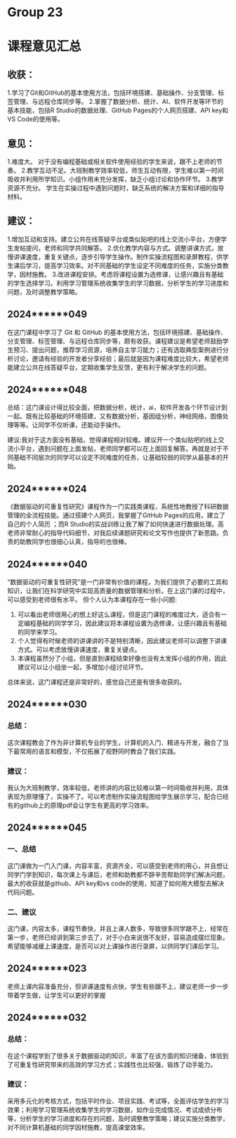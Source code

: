 # Group 23

# 课程意见汇总
## 收获：
1.学习了Git和GitHub的基本使用方法，包括环境搭建、基础操作、分支管理、标签管理、与远程仓库同步等。
2.掌握了数据分析、统计、AI、软件开发等环节的基本技能，包括R Studio的数据处理、GitHub Pages的个人网页搭建、API key和VS Code的使用等。
## 意见：
1.难度大。 对于没有编程基础或相关软件使用经验的学生来说，跟不上老师的节奏。
2.教学互动不足。大班制教学效率较低，师生互动有限，学生难以第一时间吸收并利用所学知识。小组作用未充分发挥，缺乏小组讨论和协作环节。
3.教学资源不充分。 学生在实操过程中遇到问题时，缺乏系统的解决方案和详细的指导材料。
## 建议：
1.增加互动和支持。建立公共在线答疑平台或类似贴吧的线上交流小平台，方便学生发帖提问，老师和同学共同解答。
2.优化教学内容与方式。调整讲课方式，放慢讲课速度，重复关键点，逐步引导学生操作。制作实操流程图和录屏教程，供学生课后学习，提高学习效率。对不同基础的学生设定不同难度的任务，实施分类教学，因材施教。
3.改进课程安排。考虑将课程设置为选修课，让感兴趣且有基础的学生选择学习。利用学习管理系统收集学生的学习数据，分析学生的学习进度和问题，及时调整教学策略。

## 2024******049

在这门课程中学习了 Git 和 GitHub 的基本使用方法，包括环境搭建、基础操作、分支管理、标签管理、与远程仓库同步等，颇有收获。课程建议是希望老师鼓励学生预习、提出问题，推荐学习资源，培养自主学习能力；还有选取典型案例进行分析讨论，邀请有经验的开发者分享经验；最后就是因为课程难度比较大，希望老师能建立公共在线答疑平台，定期收集学生反馈，更有利于解决学生的问题。

## 2024******048

总结：这门课设计得比较全面，把数据分析，统计，ai，软件开发各个环节设计到一起。既有比较基础的环境搭建，又有数据分析，基因组分析，神经网络，图像处理等等。让同学不仅听课，还能动手操作。

建议:我对于这方面没有基础，觉得课程相对较难。建议开一个类似贴吧的线上交流小平台，遇到问题在上面发帖，老师同学都可以在上面回复解答。再就是对于不同基础不同层次的同学可以设定不同难度的任务，让基础较弱的同学从最基本的开始。


## 2024******024 

《数据驱动的可重复性研究》课程作为一门实践类课程，系统性地教授了科研数据管理的全流程技能。通过搭建个人网页，我掌握了GitHub Pages的应用，建立了自己的个人简历 ；而R Studio的实战训练让我了解了如何快速进行数据处理。高老师非常耐心的指导代码细节，对我后续课题研究和论文写作也提供了新思路。负责的助教同学也很细心认真，指导的也很棒。

## 2024******040

“数据驱动的可重复性研究”是一门非常有价值的课程，为我们提供了必要的工具和知识，让我们在科学研究中实现高质量的数据管理和分析。在上这门课的过程中，可以感受到老师很有水平。
但个人认为本课程存在一些小问题:

1. 可以看出老师很用心的想上好这么课程，但是这门课程的难度过大，适合有一定编程基础的同学学习，因此建议将本课程设置为选修课，让感兴趣且有基础的同学来学习。
2. 个人觉得有时候老师的讲课讲的不是特别清晰，因此建议老师可以调整下讲课方式。可以考虑放慢讲课速度，重复关键点。
3. 本课程虽然分了小组，但是直到课程结束好像也没有太发挥小组的作用，因此建议可以让小组坐一起，多增加小组讨论环节。

总体来说，这门课程还是非常好的，感觉自己还是有很多收获的。

## 2024******030

### 总结：

这次课程教会了作为非计算机专业的学生，计算机的入门、精进与开发，融合了当下最常用的语言和模型，不仅拓展了视野同时教会了我们实践。

### 建议：

我认为大班制教学，效率较低，老师讲的内容比较难以第一时间吸收并利用，具体表现为原理懂了，实操不了。可以考虑制作实操流程图给学生展示学习，配合已经有的github上的原理pdf会让学生有更高的学习效率。

## 2024******045
 
### 一、总结

 这门课做为一门入门课，内容丰富，资源齐全，可以感受到老师的用心，并且想让同学门学到知识，每次课上与课后，老师和助教都不辞辛苦帮助同学们解决问题，最大的收获就是github、API key和vs code的使用，知道了如何用大模型去解决代码问题。
 
### 二、建议

 这门课，内容太多，课程节奏快，并且上课人数多，导致很多同学跟不上，经常在第一步，老师已经讲到第三步去了，对于小白来说很不友好，容易造成摆烂现象。希望能够减缓上课速度，是否可以对上课操作进行录屏，以供同学们课后学习。
 
## 2024******023

老师上课内容准备充分，但讲课速度有点快，学生有些跟不上，建议老师一步一步带着学生做，让学生可以更好的掌握

## 2024******032

### 总结：

在这个课程学到了很多关于数据驱动的知识，丰富了在该方面的知识储备，体验到了可重复性研究带来的高效的学习方式；实践性也比较强，锻炼了动手能力。

### 建议：

采用多元化的考核方式，包括平时作业、项目实践、考试等，全面评估学生的学习效果；利用学习管理系统收集学生的学习数据，如作业完成情况、考试成绩分布等，分析学生的学习进度和存在的问题，及时调整教学策略；建议实施分类教学，对不同计算机基础的同学因材施教，提高课堂效率。
